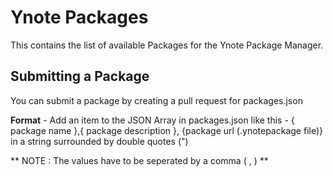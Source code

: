 Ynote Packages
=============

This contains the list of available Packages for the Ynote Package Manager.

Submitting a Package
---

You can submit a package by creating a pull request for packages.json

**Format** - Add an item to the JSON Array in packages.json like this - { package name },{ package description }, {package url (.ynotepackage file)} in a string surrounded by double quotes (")

** NOTE : The values have to be seperated by a comma ( , ) **
